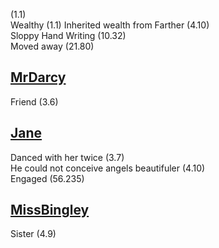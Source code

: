 (1.1)  
Wealthy (1.1) Inherited wealth from Farther (4.10)  
Sloppy Hand Writing (10.32)  
Moved away (21.80)

[MrDarcy](MrDarcy.md)
---------------------

Friend (3.6)

[Jane](Jane.md)
---------------

Danced with her twice (3.7)  
He could not conceive angels beautifuler (4.10)  
Engaged (56.235)

[MissBingley](MissBingley.md)
-----------------------------

Sister (4.9)
